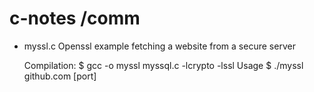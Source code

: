 # c-notes /comm

+ myssl.c
  Openssl example fetching a website from a secure server

  Compilation:
    $ gcc -o myssl myssql.c -lcrypto -lssl
  Usage
    $ ./myssl github.com [port]
